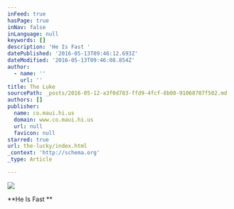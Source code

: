 ```yaml
---
inFeed: true
hasPage: true
inNav: false
inLanguage: null
keywords: []
description: 'He Is Fast '
datePublished: '2016-05-13T09:46:12.693Z'
dateModified: '2016-05-13T09:46:08.854Z'
author:
  - name: ''
    url: ''
title: The Luke
sourcePath: _posts/2016-05-12-a3f0d783-ffd9-4fcf-8b08-91068707f502.md
authors: []
publisher:
  name: co.maui.hi.us
  domain: www.co.maui.hi.us
  url: null
  favicon: null
starred: true
url: the-lucky/index.html
_context: 'http://schema.org'
_type: Article

---
```

![](https://s3-us-west-2.amazonaws.com/the-grid-img/p/64ef4adbd2a7a55a0d8b45e84c4a84e05c56fbe9.png)

**He Is Fast **